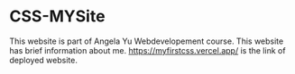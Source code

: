 # CSS-MYSite
This website is part of Angela Yu Webdevelopement course. This website has brief information about me.
https://myfirstcss.vercel.app/ is the link of deployed website. 
